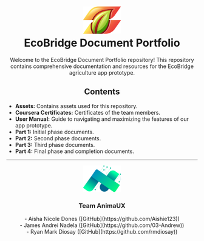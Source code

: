<h1 align="center">
  <img src="Assets/App-Logo_EcoBridge.png" width="100" alt="EcoBridge App Logo"><br>
  EcoBridge Document Portfolio
</h1>

<p align="center">
  Welcome to the EcoBridge Document Portfolio repository! This repository contains comprehensive documentation and resources for the EcoBridge agriculture app prototype.
</p>

<h2 align="center">Contents</h2>

- **Assets:** Contains assets used for this repository.<br>
- **Coursera Certificates:** Certificates of the team members.<br>
- **User Manual:** Guide to navigating and maximizing the features of our app prototype.<br>
- **Part 1:** Initial phase documents.<br>
- **Part 2:** Second phase documents.<br>
- **Part 3:** Third phase documents.<br>
- **Part 4:** Final phase and completion documents.<br>

---

<p align="center">
  <img src="Assets/Team-Logo_AnimaUX.png" width="100" alt="AnimaUX Team Logo">
</p>

<h3 align="center">Team AnimaUX</h3>

<p align="center">
- Aisha Nicole Dones ([GitHub](https://github.com/Aishie123))<br>
- James Andrei Nadela ([GitHub](https://github.com/03-Andrew))<br>
- Ryan Mark Diosay ([GitHub](https://github.com/rmdiosay))<br>
</p>
